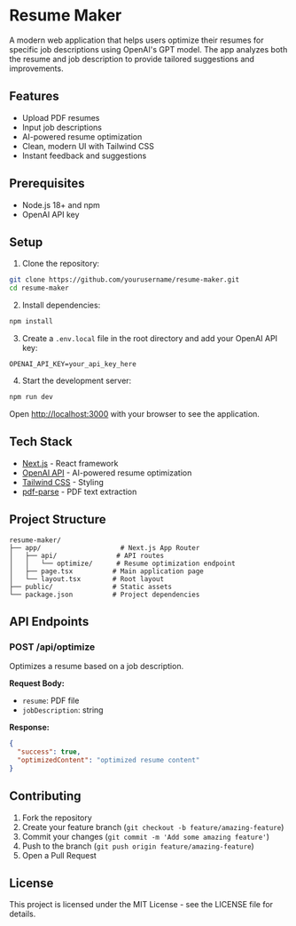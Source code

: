 # Resume Maker

A modern web application that helps users optimize their resumes for specific job descriptions using OpenAI's GPT model. The app analyzes both the resume and job description to provide tailored suggestions and improvements.

## Features

- Upload PDF resumes
- Input job descriptions
- AI-powered resume optimization
- Clean, modern UI with Tailwind CSS
- Instant feedback and suggestions

## Prerequisites

- Node.js 18+ and npm
- OpenAI API key

## Setup

1. Clone the repository:
```bash
git clone https://github.com/yourusername/resume-maker.git
cd resume-maker
```

2. Install dependencies:
```bash
npm install
```

3. Create a `.env.local` file in the root directory and add your OpenAI API key:
```env
OPENAI_API_KEY=your_api_key_here
```

4. Start the development server:
```bash
npm run dev
```

Open [http://localhost:3000](http://localhost:3000) with your browser to see the application.

## Tech Stack

- [Next.js](https://nextjs.org) - React framework
- [OpenAI API](https://openai.com) - AI-powered resume optimization
- [Tailwind CSS](https://tailwindcss.com) - Styling
- [pdf-parse](https://www.npmjs.com/package/pdf-parse) - PDF text extraction

## Project Structure

```
resume-maker/
├── app/                    # Next.js App Router
│   ├── api/               # API routes
│   │   └── optimize/      # Resume optimization endpoint
│   ├── page.tsx          # Main application page
│   └── layout.tsx        # Root layout
├── public/               # Static assets
└── package.json          # Project dependencies
```

## API Endpoints

### POST /api/optimize
Optimizes a resume based on a job description.

**Request Body:**
- `resume`: PDF file
- `jobDescription`: string

**Response:**
```json
{
  "success": true,
  "optimizedContent": "optimized resume content"
}
```

## Contributing

1. Fork the repository
2. Create your feature branch (`git checkout -b feature/amazing-feature`)
3. Commit your changes (`git commit -m 'Add some amazing feature'`)
4. Push to the branch (`git push origin feature/amazing-feature`)
5. Open a Pull Request

## License

This project is licensed under the MIT License - see the LICENSE file for details.
